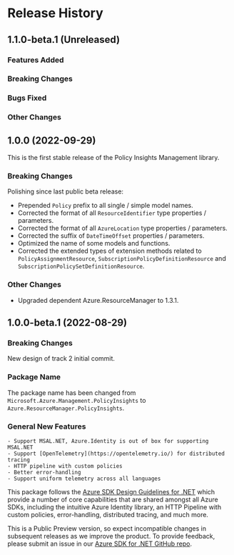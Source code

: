 # Release History

## 1.1.0-beta.1 (Unreleased)

### Features Added

### Breaking Changes

### Bugs Fixed

### Other Changes

## 1.0.0 (2022-09-29)

This is the first stable release of the Policy Insights Management library.

### Breaking Changes

Polishing since last public beta release:
- Prepended `Policy` prefix to all single / simple model names.
- Corrected the format of all `ResourceIdentifier` type properties / parameters.
- Corrected the format of all `AzureLocation` type properties / parameters.
- Corrected the suffix of `DateTimeOffset` properties / parameters.
- Optimized the name of some models and functions.
- Corrected the extended types of extension methods related to `PolicyAssignmentResource`, `SubscriptionPolicyDefinitionResource` and `SubscriptionPolicySetDefinitionResource`.

### Other Changes

- Upgraded dependent Azure.ResourceManager to 1.3.1.

## 1.0.0-beta.1 (2022-08-29)

### Breaking Changes

New design of track 2 initial commit.

### Package Name

The package name has been changed from `Microsoft.Azure.Management.PolicyInsights` to `Azure.ResourceManager.PolicyInsights`.

### General New Features

    - Support MSAL.NET, Azure.Identity is out of box for supporting MSAL.NET
    - Support [OpenTelemetry](https://opentelemetry.io/) for distributed tracing
    - HTTP pipeline with custom policies
    - Better error-handling
    - Support uniform telemetry across all languages

This package follows the [Azure SDK Design Guidelines for .NET](https://azure.github.io/azure-sdk/dotnet_introduction.html) which provide a number of core capabilities that are shared amongst all Azure SDKs, including the intuitive Azure Identity library, an HTTP Pipeline with custom policies, error-handling, distributed tracing, and much more.

This is a Public Preview version, so expect incompatible changes in subsequent releases as we improve the product. To provide feedback, please submit an issue in our [Azure SDK for .NET GitHub repo](https://github.com/Azure/azure-sdk-for-net/issues).
